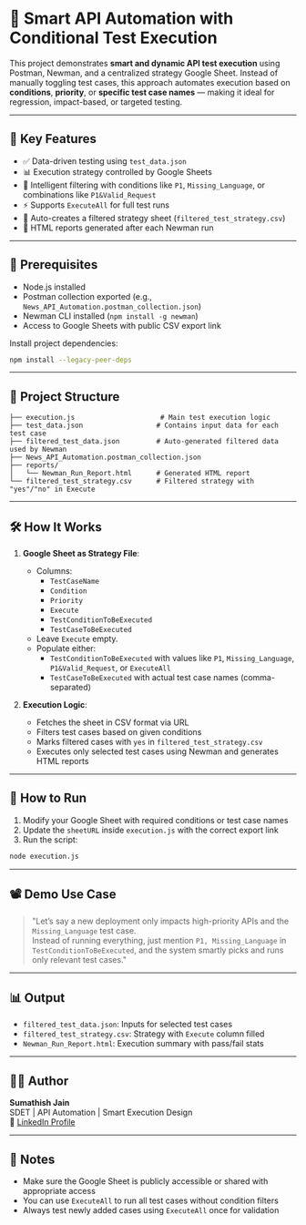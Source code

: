 # 🧪 Smart API Automation with Conditional Test Execution

This project demonstrates **smart and dynamic API test execution** using Postman, Newman, and a centralized strategy Google Sheet. Instead of manually toggling test cases, this approach automates execution based on **conditions**, **priority**, or **specific test case names** — making it ideal for regression, impact-based, or targeted testing.

---

## 📌 Key Features

- ✅ Data-driven testing using `test_data.json`
- 📊 Execution strategy controlled by Google Sheets
- 🧠 Intelligent filtering with conditions like `P1`, `Missing_Language`, or combinations like `P1&Valid_Request`
- ⚡ Supports `ExecuteAll` for full test runs
- 📝 Auto-creates a filtered strategy sheet (`filtered_test_strategy.csv`)
- 📁 HTML reports generated after each Newman run

---

## 🧩 Prerequisites

- Node.js installed
- Postman collection exported (e.g., `News_API_Automation.postman_collection.json`)
- Newman CLI installed (`npm install -g newman`)
- Access to Google Sheets with public CSV export link

Install project dependencies:

```bash
npm install --legacy-peer-deps
```

---

## 📂 Project Structure

```plaintext
├── execution.js                     # Main test execution logic
├── test_data.json                  # Contains input data for each test case
├── filtered_test_data.json         # Auto-generated filtered data used by Newman
├── News_API_Automation.postman_collection.json
├── reports/
│   └── Newman_Run_Report.html      # Generated HTML report
└── filtered_test_strategy.csv      # Filtered strategy with "yes"/"no" in Execute
```

---

## 🛠 How It Works

1. **Google Sheet as Strategy File**:
   - Columns:
     - `TestCaseName`
     - `Condition`
     - `Priority`
     - `Execute`
     - `TestConditionToBeExecuted`
     - `TestCaseToBeExecuted`
   - Leave `Execute` empty.
   - Populate either:
     - `TestConditionToBeExecuted` with values like `P1`, `Missing_Language`, `P1&Valid_Request`, or `ExecuteAll`
     - `TestCaseToBeExecuted` with actual test case names (comma-separated)

2. **Execution Logic**:
   - Fetches the sheet in CSV format via URL
   - Filters test cases based on given conditions
   - Marks filtered cases with `yes` in `filtered_test_strategy.csv`
   - Executes only selected test cases using Newman and generates HTML reports

---

## 🚀 How to Run

1. Modify your Google Sheet with required conditions or test case names
2. Update the `sheetURL` inside `execution.js` with the correct export link
3. Run the script:

```bash
node execution.js
```

---

## 📽 Demo Use Case

> "Let’s say a new deployment only impacts high-priority APIs and the `Missing_Language` test case.  
> Instead of running everything, just mention `P1, Missing_Language` in `TestConditionToBeExecuted`, and the system smartly picks and runs only relevant test cases."

---

## 📊 Output

- `filtered_test_data.json`: Inputs for selected test cases
- `filtered_test_strategy.csv`: Strategy with `Execute` column filled
- `Newman_Run_Report.html`: Execution summary with pass/fail stats

---

## 🙋‍♂️ Author

**Sumathish Jain**  
SDET | API Automation | Smart Execution Design  
📎 [LinkedIn Profile](https://linkedin.com/in/sumathishjainbr)

---

## 📌 Notes

- Make sure the Google Sheet is publicly accessible or shared with appropriate access
- You can use `ExecuteAll` to run all test cases without condition filters
- Always test newly added cases using `ExecuteAll` once for validation
